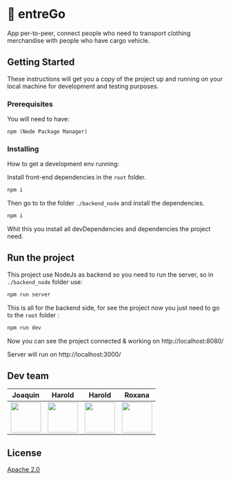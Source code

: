 # 🚛 entreGo 

App per-to-peer, connect people who need to transport clothing merchandise with people who have cargo vehicle.

## Getting Started

These instructions will get you a copy of the project up and running on your local machine for development and testing purposes.

### Prerequisites

You will need to have:

```
npm (Node Package Manager)
```

### Installing

How to get a development env running:

Install front-end dependencies in the ```root``` folder.

```bash
npm i
```

Then go to to the folder ```./backend_node``` and install the dependencies.

```bash
npm i
```

Whit this you install all devDependencies and dependencies the project need.

## Run the project

This project use NodeJs as backend so you need to run the server, so in ```./backend_node``` folder use:

```bash
npm run server
```

This is all for the backend side, for see the project now you just need to go to the ```root``` folder :

```bash
npm run dev
```

Now you can see the project connected & working on http://localhost:8080/

Server will run on http://localhost:3000/

## Dev team

Joaquin | Harold | Harold | Roxana
------------ | ----------- | ------------ | -----------
[<img src="https://avatars0.githubusercontent.com/u/19353687?s=400&v=4" width="70" height="70" />](https://github.com/ByeBye-Sama) | [<img src="https://github.githubassets.com/images/modules/logos_page/GitHub-Mark.png" width="70" height="70" />](https://github.com/hacodeml) | [<img src="https://avatars2.githubusercontent.com/u/47786832?s=460&v=4" width="70" height="70" />](https://github.com/haroldavis) | [<img src="https://github.githubassets.com/images/modules/logos_page/GitHub-Mark.png" width="70" height="70" />](https://github.com/roxanaes)

## License

[Apache 2.0](https://github.com/ByeBye-Sama/entreGo/blob/master/LICENSE)
